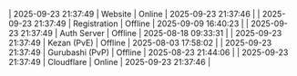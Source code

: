 | 2025-09-23 21:37:49 | Website | Online | 2025-09-23 21:37:46 |
| 2025-09-23 21:37:49 | Registration | Offline | 2025-09-09 16:40:23 |
| 2025-09-23 21:37:49 | Auth Server | Offline | 2025-08-18 09:33:31 |
| 2025-09-23 21:37:49 | Kezan (PvE) | Offline | 2025-08-03 17:58:02 |
| 2025-09-23 21:37:49 | Gurubashi (PvP) | Offline | 2025-08-23 21:44:06 |
| 2025-09-23 21:37:49 | Cloudflare | Online | 2025-09-23 21:37:46 |
